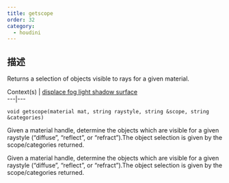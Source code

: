 ```yaml
---
title: getscope
order: 32
category:
  - houdini
---
```

    
## 描述

Returns a selection of objects visible to rays for a given material.

Context(s) | [displace](../contexts/displace.html)[
fog](../contexts/fog.html)[ light](../contexts/light.html)[
shadow](../contexts/shadow.html)[ surface](../contexts/surface.html)  
---|---

`void getscope(material mat, string raystyle, string &scope, string &categories)`

Given a material handle, determine the objects which are visible for a given
raystyle (“diffuse”, “reflect”, or “refract”).The object selection is given by
the scope/categories returned.

Given a material handle, determine the objects which are visible for a given
raystyle (“diffuse”, “reflect”, or “refract”).The object selection is given by
the scope/categories returned.

